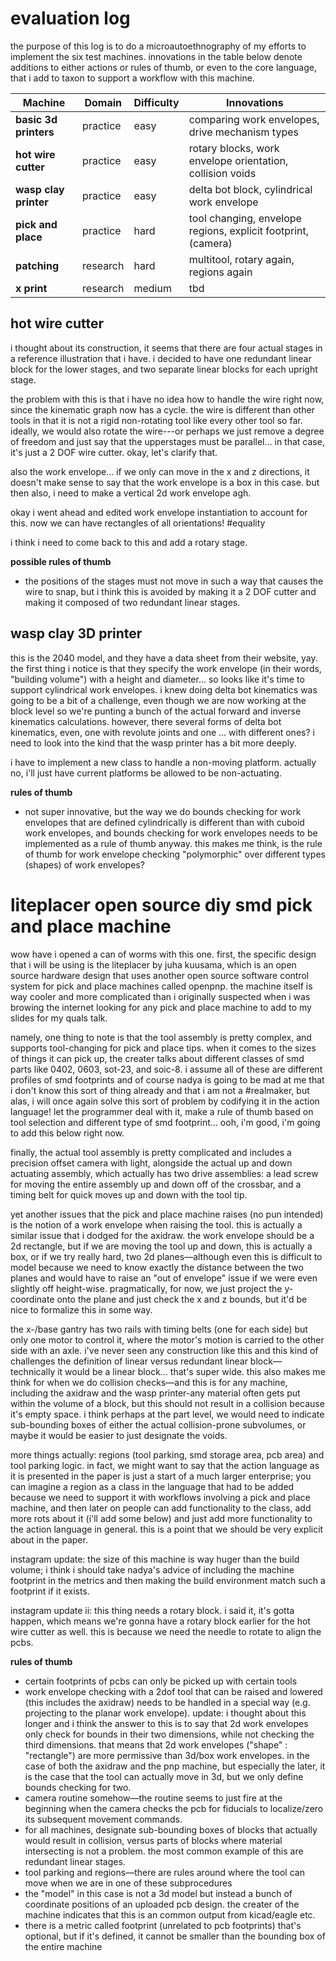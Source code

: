 # evaluation log

the purpose of this log is to do a microautoethnography of my efforts to
implement the six test machines. innovations in the table below denote
additions to either actions or rules of thumb, or even to the core language,
that i add to taxon to support a workflow with this machine.

| Machine | Domain | Difficulty | Innovations |
| ---     | ---    | ---- | ---         |
| **basic 3d printers**| practice | easy | comparing work envelopes, drive mechanism types
| **hot wire cutter** | practice | easy | rotary blocks, work envelope orientation, collision voids |
| **wasp clay printer** | practice | easy | delta bot block, cylindrical work envelope |
| **pick and place** | practice | hard | tool changing, envelope regions, explicit footprint, (camera) |
| **patching** | research | hard | multitool, rotary again, regions again |
| **x print** | research | medium | tbd |

## hot wire cutter

i thought about its construction, it seems that there are four actual stages
in a reference illustration that i have. i decided to have one redundant
linear block for the lower stages, and two separate linear blocks for each
upright stage.

the problem with this is that i have no idea how to handle the wire right now,
since the kinematic graph now has a cycle. the wire is different than other
tools in that it is not a rigid non-rotating tool like every other tool so
far. ideally, we would also rotate the wire---or perhaps we just remove a
degree of freedom and just say that the upperstages must be parallel... in
that case, it's just a 2 DOF wire cutter. okay, let's clarify that.

also the work envelope... if we only can move in the x and z directions,
it doesn't make sense to say that the work envelope is a box in this case.
but then also, i need to make a vertical 2d work envelope agh.

okay i went ahead and edited work envelope instantiation to account for
this. now we can have rectangles of all orientations! #equality

i think i need to come back to this and add a rotary stage.

**possible rules of thumb**

- the positions of the stages must not move in such a way that causes the
wire to snap, but i think this is avoided by making it a 2 DOF cutter and
making it composed of two redundant linear stages.

## wasp clay 3D printer

this is the 2040 model, and they have a data sheet from their website, yay.
the first thing i notice is that they specify the work envelope (in their
words, "building volume") with a height and diameter... so looks like it's
time to support cylindrical work envelopes. i knew doing delta bot kinematics
was going to be a bit of a challenge, even though we are now working at the
block level so we're punting a bunch of the actual forward and inverse
kinematics calculations. however, there several forms of delta bot kinematics,
even, one with revolute joints and one ... with different ones? i need to look
into the kind that the wasp printer has a bit more deeply.

i have to implement a new class to handle a non-moving platform. actually no,
i'll just have current platforms be allowed to be non-actuating.

**rules of thumb**

- not super innovative, but the way we do bounds checking for work envelopes
that are defined cylindrically is different than with cuboid work envelopes,
and bounds checking for work envelopes needs to be implemented as a rule
of thumb anyway. this makes me think, is the rule of thumb for work envelope
checking "polymorphic" over different types (shapes) of work envelopes?

# liteplacer open source diy smd pick and place machine

wow have i opened a can of worms with this one. first, the specific design
that i will be using is the liteplacer by juha kuusama, which is an open
source hardware design that uses another open source software control system
for pick and place machines called openpnp. the machine itself is way cooler
and more complicated than i originally suspected when i was browing the internet
looking for any pick and place machine to add to my slides for my quals talk.

namely, one thing to note is that the tool assembly is pretty complex, and
supports tool-changing for pick and place tips. when it comes to the sizes
of things it can pick up, the creater talks about different classes of smd
parts like 0402, 0603, sot-23, and soic-8. i assume all of these are different
profiles of smd footprints and of course nadya is going to be mad at me that
i don't know this sort of thing already and that i am not a #realmaker, but
alas, i will once again solve this sort of problem by codifying it in the
action language! let the programmer deal with it, make a rule of thumb based
on tool selection and different type of smd footprint... ooh, i'm good, i'm
going to add this below right now.

finally, the actual tool assembly is pretty complicated and includes a
precision offset camera with light, alongside the actual up and down actuating
assembly, which actually has two drive assemblies: a lead screw for moving
the entire assembly up and down off of the crossbar, and a timing belt
for quick moves up and down with the tool tip.

yet another issues that the pick and place machine raises (no pun intended)
is the notion of a work envelope when raising the tool. this is actually a
similar issue that i dodged for the axidraw. the work envelope should be a
2d rectangle, but if we are moving the tool up and down, this is actually
a box, or if we try really hard, two 2d planes—although even this is difficult
to model because we need to know exactly the distance between the two planes
and would have to raise an "out of envelope" issue if we were even slightly
off height-wise. pragmatically, for now, we just project the y-coordinate
onto the plane and just check the x and z bounds, but it'd be nice to formalize
this in some way.

the x-/base gantry has two rails with timing belts (one for each side) but only
one motor to control it, where the motor's motion is carried to the other
side with an axle. i've never seen any construction like this and this kind
of challenges the definition of linear versus redundant linear block—technically
it would be a linear block... that's super wide. this also makes me think for
when we do collision checks—and this is for any machine, including the axidraw
and the wasp printer-any material often gets put within the volume of a block,
but this should not result in a collision because it's empty space. i think
perhaps at the part level, we would need to indicate sub-bounding boxes of
either the actual collision-prone subvolumes, or maybe it would be easier
to just designate the voids.

more things actually: regions (tool parking, smd storage area, pcb area) and
tool parking logic. in fact, we might want to say that the action language
as it is presented in the paper is just a start of a much larger enterprise;
you can imagine a region as a class in the language that had to be added
because we need to support it with workflows involving a pick and place machine,
and then later on people can add functionality to the class, add more rots
about it (i'll add some below) and just add more functionality to the action
language in general. this is a point that we should be very explicit about in
the paper.

instagram update: the size of this machine is way huger than the build volume;
i think i should take nadya's advice of including the machine footprint in the
metrics and then making the build environment match such a footprint if it
exists.

instagram update ii: this thing needs a rotary block. i said it, it's gotta
happen, which means we're gonna have a rotary block earlier for the hot
wire cutter as well. this is because we need the needle to rotate to align
the pcbs.

**rules of thumb**

- certain footprints of pcbs can only be picked up with certain tools
- work envelope checking with a 2dof tool that can be raised and lowered (this
includes the axidraw) needs to be handled in a special way (e.g. projecting
to the planar work envelope). update: i thought about this longer and i think
the answer to this is to say that 2d work envelopes only check for bounds in
their two dimensions, while not checking the third dimensions. that means that
2d work envelopes ("shape" : "rectangle") are more permissive than 3d/box
work envelopes. in the case of both the axidraw and the pnp machine, but
especially the later, it is the case that the tool can actually move in 3d,
but we only define bounds checking for two.
- camera routine somehow—the routine seems to just fire at the beginning
when the camera checks the pcb for fiducials to localize/zero its subsequent
movement commands.
- for all machines, designate sub-bounding boxes of blocks that actually would
result in collision, versus parts of blocks where material intersecting is not
a problem. the most common example of this are redundant linear stages.
- tool parking and regions—there are rules around where the tool can move
when we are in one of these subprocedures
- the "model" in this case is not a 3d model but instead a bunch of coordinate
positions of an uploaded pcb design. the creater of the machine indicates that
this is an common output from kicad/eagle etc.
- there is a metric called footprint (unrelated to pcb footprints) that's optional,
but if it's defined, it cannot be smaller than the bounding box of the entire machine

